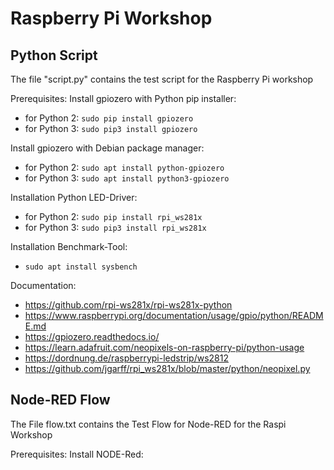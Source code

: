 # Raspberry Pi Workshop

Python Script
-------------

The file "script.py" contains the test script for the Raspberry Pi workshop

Prerequisites:
Install gpiozero with Python pip installer: 
* for Python 2: `sudo pip install gpiozero`
* for Python 3: `sudo pip3 install gpiozero`

Install gpiozero with Debian package manager: 
* for Python 2: `sudo apt install python-gpiozero`
* for Python 3: `sudo apt install python3-gpiozero`

Installation Python LED-Driver:
* for Python 2: `sudo pip install rpi_ws281x`
* for Python 3: `sudo pip3 install rpi_ws281x`

Installation Benchmark-Tool:
* `sudo apt install sysbench`

Documentation:
* https://github.com/rpi-ws281x/rpi-ws281x-python
* https://www.raspberrypi.org/documentation/usage/gpio/python/README.md
* https://gpiozero.readthedocs.io/
* https://learn.adafruit.com/neopixels-on-raspberry-pi/python-usage
* https://dordnung.de/raspberrypi-ledstrip/ws2812
* https://github.com/jgarff/rpi_ws281x/blob/master/python/neopixel.py

Node-RED Flow
-------------

The File flow.txt contains the Test Flow for Node-RED for the Raspi Workshop

Prerequisites:
Install NODE-Red: 
